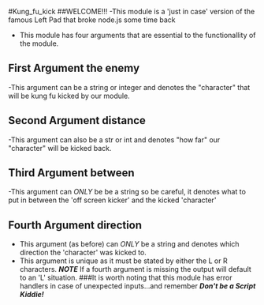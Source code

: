 #Kung_fu_kick 
##WELCOME!!!
-This module is a 'just in case' version of the famous Left Pad that broke node.js some time back
 - This module has four arguments that are essential to the functionallity of the module.
## First Argument __the enemy__
-This argument can be a string or integer and denotes the "character" that will be kung fu kicked by our module.
## Second Argument __distance__
-This argument can also be a str or int and denotes "how far" our "character" will be kicked back.
## Third Argument __between__
-This argument can *ONLY* be be a string so be careful, it denotes what to put in between the 'off screen kicker' and the kicked 'character'
## Fourth Argument __direction__
- This argument (as before) can *ONLY* be a string and denotes which direction the 'character' was kicked to.
 - This argument is unique as it must be stated by either the L or R characters.
__*NOTE*__ If a fourth argument is missing the output will default to an 'L' situation.
###It is worth noting that this module has error handlers in case of unexpected inputs...and remember __*Don't be a Script Kiddie!*__



